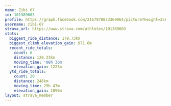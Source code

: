 ```yaml
---
name: Zibi 67
id: 101389603
profile: https://graph.facebook.com/2167978823369064/picture?height=256&width=256
username: zibi-67
strava_url: https://www.strava.com/athletes/101389603
stats:
  biggest_ride_distance: 179.73km
  biggest_climb_elevation_gain: 971.6m
  recent_ride_totals:
    count: 6
    distance: 120.23km
    moving_time: '08h 36m'
    elevation_gain: 1223m
  ytd_ride_totals:
    count: 20
    distance: 248km
    moving_time: 25h 47m
    elevation_gain: 1896m
layout: strava_member
--- 
```

